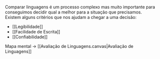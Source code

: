 Comparar linguagens é um processo complexo mas muito importante para conseguimos decidir qual a melhor para a situação que precisamos. Existem alguns critérios que nos ajudam a chegar a uma decisão:

- [[Legibilidade]]
- [[Facilidade de Escrita]]
- [[Confiabilidade]]

Mapa mental -> [[Avaliação de Linguagens.canvas|Avaliação de Linguagens]] 